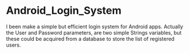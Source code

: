 # Android_Login_System
I been make a simple but efficient login system for Android apps.
Actually the User and Password parameters, are two simple Strings variables, but these could be acquired from a 
database to store the list of registered users.
